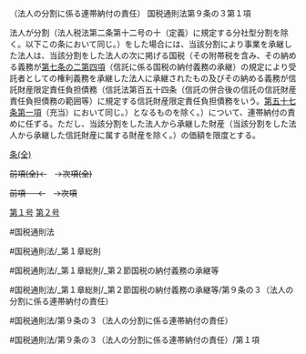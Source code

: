 （法人の分割に係る連帯納付の責任）
国税通則法第９条の３第１項

法人が分割（法人税法第二条第十二号の十（定義）に規定する分社型分割を除く。以下この条において同じ。）をした場合には、当該分割により事業を承継した法人は、当該分割をした法人の次に掲げる国税（その附帯税を含み、その納める義務が[第七条の二第四項](国税通則法＿＿＿＿＿第７条の２第４項)（信託に係る国税の納付義務の承継）の規定により受託者としての権利義務を承継した法人に承継されたもの及びその納める義務が信託財産限定責任負担債務（信託法第百五十四条（信託の併合後の信託の信託財産責任負担債務の範囲等）に規定する信託財産限定責任負担債務をいう。[第五十七条第一項](国税通則法＿＿＿＿＿第５７条第１項)（充当）において同じ。）となるものを除く。）について、連帯納付の責めに任ずる。ただし、当該分割をした法人から承継した財産（当該分割をした法人から承継した信託財産に属する財産を除く。）の価額を限度とする。

[条(全)](国税通則法＿＿＿＿＿第９条の３_.md)

~~前項(全)←~~　~~→次項(全)~~

~~前項 　 ←~~　~~→次項~~

[第１号](国税通則法＿＿＿＿＿第９条の３第１項第１号.md)  [第２号](国税通則法＿＿＿＿＿第９条の３第１項第２号.md)  

#国税通則法

#国税通則法/_第１章総則

#国税通則法/_第１章総則/_第２節国税の納付義務の承継等

#国税通則法/_第１章総則/_第２節国税の納付義務の承継等/第９条の３（法人の分割に係る連帯納付の責任）

#国税通則法/第９条の３（法人の分割に係る連帯納付の責任）

#国税通則法/第９条の３（法人の分割に係る連帯納付の責任）/第１項

